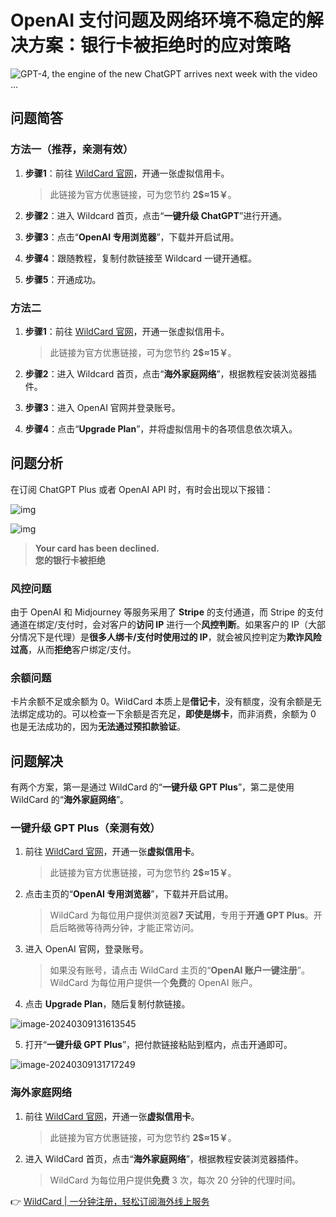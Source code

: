 # OpenAI 支付问题及网络环境不稳定的解决方案：银行卡被拒绝时的应对策略

![GPT-4, the engine of the new ChatGPT arrives next week with the video ...](https://bbtdd.com/img/854789994187609.webp)

## 问题简答

### 方法一（推荐，亲测有效）

1. **步骤1**：前往 [WildCard 官网](https://bbtdd.com/WildCard)，开通一张虚拟信用卡。
   
   > 此链接为官方优惠链接，可为您节约 **2$≈15￥**。
   
2. **步骤2**：进入 Wildcard 首页，点击“**一键升级 ChatGPT**”进行开通。
3. **步骤3**：点击“**OpenAI 专用浏览器**”，下载并开启试用。
4. **步骤4**：跟随教程，复制付款链接至 Wildcard 一键开通框。
5. **步骤5**：开通成功。

### 方法二

1. **步骤1**：前往 [WildCard 官网](https://bbtdd.com/WildCard)，开通一张虚拟信用卡。
   
   > 此链接为官方优惠链接，可为您节约 **2$≈15￥**。
   
2. **步骤2**：进入 Wildcard 首页，点击“**海外家庭网络**”，根据教程安装浏览器插件。
3. **步骤3**：进入 OpenAI 官网并登录账号。
4. **步骤4**：点击“**Upgrade Plan**”，并将虚拟信用卡的各项信息依次填入。

## 问题分析

在订阅 ChatGPT Plus 或者 OpenAI API 时，有时会出现以下报错：

![img](https://bbtdd.com/img/68054225924.webp)

![img](https://bbtdd.com/img/795410927381.webp)

> **Your card has been declined.**  
> **您的银行卡被拒绝**

### 风控问题

由于 OpenAI 和 Midjourney 等服务采用了 **Stripe** 的支付通道，而 Stripe 的支付通道在绑定/支付时，会对客户的**访问 IP** 进行一个**风控判断**。如果客户的 IP（大部分情况下是代理）是**很多人绑卡/支付时使用过的 IP**，就会被风控判定为**欺诈风险过高**，从而**拒绝**客户绑定/支付。

### 余额问题

卡片余额不足或余额为 0。WildCard 本质上是**借记卡**，没有额度，没有余额是无法绑定成功的。可以检查一下余额是否充足，**即使是绑卡**，而非消费，余额为 0 也是无法成功的，因为**无法通过预扣款验证**。

## 问题解决

有两个方案，第一是通过 WildCard 的“**一键升级 GPT Plus**”，第二是使用 WildCard 的“**海外家庭网络**”。

### 一键升级 GPT Plus（亲测有效）

1. 前往 [WildCard 官网](https://bbtdd.com/WildCard)，开通一张**虚拟信用卡**。
   
   > 此链接为官方优惠链接，可为您节约 **2$≈15￥**。
   
2. 点击主页的“**OpenAI 专用浏览器**”，下载并开启试用。
   
   > WildCard 为每位用户提供浏览器**7 天试用**，专用于**开通 GPT Plus**。开启后略微等待两分钟，才能正常访问。
   
3. 进入 OpenAI 官网，登录账号。
   
   > 如果没有账号，请点击 WildCard 主页的“**OpenAI 账户一键注册**”。WildCard 为每位用户提供一个**免费**的 OpenAI 账户。
   
4. 点击 **Upgrade Plan**，随后复制付款链接。

![image-20240309131613545](https://bbtdd.com/img/8658100456.webp)

5. 打开“**一键升级 GPT Plus**”，把付款链接粘贴到框内，点击开通即可。

![image-20240309131717249](https://bbtdd.com/img/5248772033432.webp)

### 海外家庭网络

1. 前往 [WildCard 官网](https://bbtdd.com/WildCard)，开通一张**虚拟信用卡**。
   
   > 此链接为官方优惠链接，可为您节约 **2$≈15￥**。
   
2. 进入 WildCard 首页，点击“**海外家庭网络**”，根据教程安装浏览器插件。
   
   > WildCard 为每位用户提供**免费** 3 次，每次 20 分钟的代理时间。

👉 [WildCard | 一分钟注册，轻松订阅海外线上服务](https://bbtdd.com/WildCard)